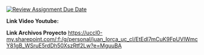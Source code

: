 [![Review Assignment Due Date](https://classroom.github.com/assets/deadline-readme-button-24ddc0f5d75046c5622901739e7c5dd533143b0c8e959d652212380cedb1ea36.svg)](https://classroom.github.com/a/B7BZOd9P)

**Link Video Youtube:**

**Link Archivos Proyecto**
https://uccl0-my.sharepoint.com/:f:/g/personal/juan_lorca_uc_cl/EtEdl7mCuK9FpUVlWmcY81gB_WSruE5rdDh50XszRtf2Lw?e=MguuBA